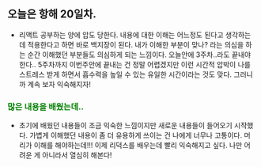 ## 오늘은 항해 20일차.

- 리액트 공부하는 양에 압도 당한다. 내용에 대한 이해는 어느정도 된다고 생각하는데 적용한다고 하면 바로 백지장이 된다. 내가 이해한 부분이 맞나? 라는 의심을 하는 순간 이해했던 부분들도 의심하게 되는 느낌이다. 오늘안에 3주차..라도 끝내야한다.. 5주차까지 이번주안에 끝내는 건 정말 어렵겠지만 이런 시간적 압박이 나를 스트레스 받게 하면서 흡수력을 높일 수 있는 유일한 시간이라는 것도 맞다. 그러니까 계속 보자 익숙해지자!

### <span style="color: green">많은 내용을 배웠는데..<span>

- 초기에 배웠던 내용들이 조금 익숙한 느낌이지만 새로운 내용들이 들어오기 시작했다. 가볍게 이해했던 내용이 좀 더 유용하게 쓰이는 건 나에게 너무나 고통이다. 머리가 이해를 해야하는데!!! 이제 리덕스를 배우는데 빨리 익숙해지고 싶다. 나만 어려운 게 아니라서 열심히 해본다!
